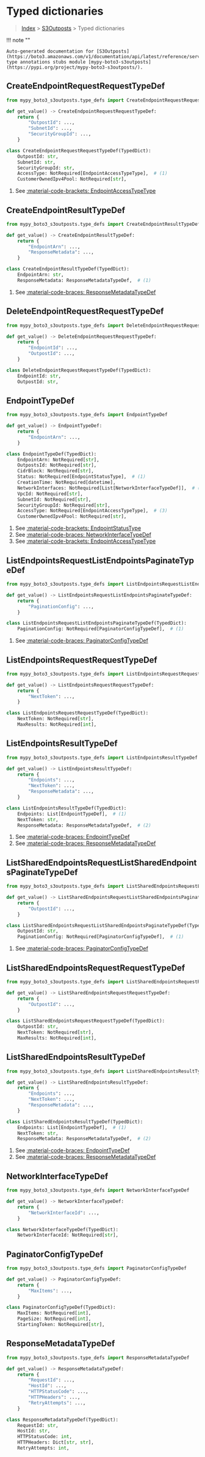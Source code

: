 # Typed dictionaries

> [Index](../README.md) > [S3Outposts](./README.md) > Typed dictionaries

!!! note ""

    Auto-generated documentation for [S3Outposts](https://boto3.amazonaws.com/v1/documentation/api/latest/reference/services/s3outposts.html#S3Outposts)
    type annotations stubs module [mypy-boto3-s3outposts](https://pypi.org/project/mypy-boto3-s3outposts/).

## CreateEndpointRequestRequestTypeDef

```python title="Usage Example"
from mypy_boto3_s3outposts.type_defs import CreateEndpointRequestRequestTypeDef

def get_value() -> CreateEndpointRequestRequestTypeDef:
    return {
        "OutpostId": ...,
        "SubnetId": ...,
        "SecurityGroupId": ...,
    }
```

```python title="Definition"
class CreateEndpointRequestRequestTypeDef(TypedDict):
    OutpostId: str,
    SubnetId: str,
    SecurityGroupId: str,
    AccessType: NotRequired[EndpointAccessTypeType],  # (1)
    CustomerOwnedIpv4Pool: NotRequired[str],
```

1. See [:material-code-brackets: EndpointAccessTypeType](./literals.md#endpointaccesstypetype) 
## CreateEndpointResultTypeDef

```python title="Usage Example"
from mypy_boto3_s3outposts.type_defs import CreateEndpointResultTypeDef

def get_value() -> CreateEndpointResultTypeDef:
    return {
        "EndpointArn": ...,
        "ResponseMetadata": ...,
    }
```

```python title="Definition"
class CreateEndpointResultTypeDef(TypedDict):
    EndpointArn: str,
    ResponseMetadata: ResponseMetadataTypeDef,  # (1)
```

1. See [:material-code-braces: ResponseMetadataTypeDef](./type_defs.md#responsemetadatatypedef) 
## DeleteEndpointRequestRequestTypeDef

```python title="Usage Example"
from mypy_boto3_s3outposts.type_defs import DeleteEndpointRequestRequestTypeDef

def get_value() -> DeleteEndpointRequestRequestTypeDef:
    return {
        "EndpointId": ...,
        "OutpostId": ...,
    }
```

```python title="Definition"
class DeleteEndpointRequestRequestTypeDef(TypedDict):
    EndpointId: str,
    OutpostId: str,
```

## EndpointTypeDef

```python title="Usage Example"
from mypy_boto3_s3outposts.type_defs import EndpointTypeDef

def get_value() -> EndpointTypeDef:
    return {
        "EndpointArn": ...,
    }
```

```python title="Definition"
class EndpointTypeDef(TypedDict):
    EndpointArn: NotRequired[str],
    OutpostsId: NotRequired[str],
    CidrBlock: NotRequired[str],
    Status: NotRequired[EndpointStatusType],  # (1)
    CreationTime: NotRequired[datetime],
    NetworkInterfaces: NotRequired[List[NetworkInterfaceTypeDef]],  # (2)
    VpcId: NotRequired[str],
    SubnetId: NotRequired[str],
    SecurityGroupId: NotRequired[str],
    AccessType: NotRequired[EndpointAccessTypeType],  # (3)
    CustomerOwnedIpv4Pool: NotRequired[str],
```

1. See [:material-code-brackets: EndpointStatusType](./literals.md#endpointstatustype) 
2. See [:material-code-braces: NetworkInterfaceTypeDef](./type_defs.md#networkinterfacetypedef) 
3. See [:material-code-brackets: EndpointAccessTypeType](./literals.md#endpointaccesstypetype) 
## ListEndpointsRequestListEndpointsPaginateTypeDef

```python title="Usage Example"
from mypy_boto3_s3outposts.type_defs import ListEndpointsRequestListEndpointsPaginateTypeDef

def get_value() -> ListEndpointsRequestListEndpointsPaginateTypeDef:
    return {
        "PaginationConfig": ...,
    }
```

```python title="Definition"
class ListEndpointsRequestListEndpointsPaginateTypeDef(TypedDict):
    PaginationConfig: NotRequired[PaginatorConfigTypeDef],  # (1)
```

1. See [:material-code-braces: PaginatorConfigTypeDef](./type_defs.md#paginatorconfigtypedef) 
## ListEndpointsRequestRequestTypeDef

```python title="Usage Example"
from mypy_boto3_s3outposts.type_defs import ListEndpointsRequestRequestTypeDef

def get_value() -> ListEndpointsRequestRequestTypeDef:
    return {
        "NextToken": ...,
    }
```

```python title="Definition"
class ListEndpointsRequestRequestTypeDef(TypedDict):
    NextToken: NotRequired[str],
    MaxResults: NotRequired[int],
```

## ListEndpointsResultTypeDef

```python title="Usage Example"
from mypy_boto3_s3outposts.type_defs import ListEndpointsResultTypeDef

def get_value() -> ListEndpointsResultTypeDef:
    return {
        "Endpoints": ...,
        "NextToken": ...,
        "ResponseMetadata": ...,
    }
```

```python title="Definition"
class ListEndpointsResultTypeDef(TypedDict):
    Endpoints: List[EndpointTypeDef],  # (1)
    NextToken: str,
    ResponseMetadata: ResponseMetadataTypeDef,  # (2)
```

1. See [:material-code-braces: EndpointTypeDef](./type_defs.md#endpointtypedef) 
2. See [:material-code-braces: ResponseMetadataTypeDef](./type_defs.md#responsemetadatatypedef) 
## ListSharedEndpointsRequestListSharedEndpointsPaginateTypeDef

```python title="Usage Example"
from mypy_boto3_s3outposts.type_defs import ListSharedEndpointsRequestListSharedEndpointsPaginateTypeDef

def get_value() -> ListSharedEndpointsRequestListSharedEndpointsPaginateTypeDef:
    return {
        "OutpostId": ...,
    }
```

```python title="Definition"
class ListSharedEndpointsRequestListSharedEndpointsPaginateTypeDef(TypedDict):
    OutpostId: str,
    PaginationConfig: NotRequired[PaginatorConfigTypeDef],  # (1)
```

1. See [:material-code-braces: PaginatorConfigTypeDef](./type_defs.md#paginatorconfigtypedef) 
## ListSharedEndpointsRequestRequestTypeDef

```python title="Usage Example"
from mypy_boto3_s3outposts.type_defs import ListSharedEndpointsRequestRequestTypeDef

def get_value() -> ListSharedEndpointsRequestRequestTypeDef:
    return {
        "OutpostId": ...,
    }
```

```python title="Definition"
class ListSharedEndpointsRequestRequestTypeDef(TypedDict):
    OutpostId: str,
    NextToken: NotRequired[str],
    MaxResults: NotRequired[int],
```

## ListSharedEndpointsResultTypeDef

```python title="Usage Example"
from mypy_boto3_s3outposts.type_defs import ListSharedEndpointsResultTypeDef

def get_value() -> ListSharedEndpointsResultTypeDef:
    return {
        "Endpoints": ...,
        "NextToken": ...,
        "ResponseMetadata": ...,
    }
```

```python title="Definition"
class ListSharedEndpointsResultTypeDef(TypedDict):
    Endpoints: List[EndpointTypeDef],  # (1)
    NextToken: str,
    ResponseMetadata: ResponseMetadataTypeDef,  # (2)
```

1. See [:material-code-braces: EndpointTypeDef](./type_defs.md#endpointtypedef) 
2. See [:material-code-braces: ResponseMetadataTypeDef](./type_defs.md#responsemetadatatypedef) 
## NetworkInterfaceTypeDef

```python title="Usage Example"
from mypy_boto3_s3outposts.type_defs import NetworkInterfaceTypeDef

def get_value() -> NetworkInterfaceTypeDef:
    return {
        "NetworkInterfaceId": ...,
    }
```

```python title="Definition"
class NetworkInterfaceTypeDef(TypedDict):
    NetworkInterfaceId: NotRequired[str],
```

## PaginatorConfigTypeDef

```python title="Usage Example"
from mypy_boto3_s3outposts.type_defs import PaginatorConfigTypeDef

def get_value() -> PaginatorConfigTypeDef:
    return {
        "MaxItems": ...,
    }
```

```python title="Definition"
class PaginatorConfigTypeDef(TypedDict):
    MaxItems: NotRequired[int],
    PageSize: NotRequired[int],
    StartingToken: NotRequired[str],
```

## ResponseMetadataTypeDef

```python title="Usage Example"
from mypy_boto3_s3outposts.type_defs import ResponseMetadataTypeDef

def get_value() -> ResponseMetadataTypeDef:
    return {
        "RequestId": ...,
        "HostId": ...,
        "HTTPStatusCode": ...,
        "HTTPHeaders": ...,
        "RetryAttempts": ...,
    }
```

```python title="Definition"
class ResponseMetadataTypeDef(TypedDict):
    RequestId: str,
    HostId: str,
    HTTPStatusCode: int,
    HTTPHeaders: Dict[str, str],
    RetryAttempts: int,
```

